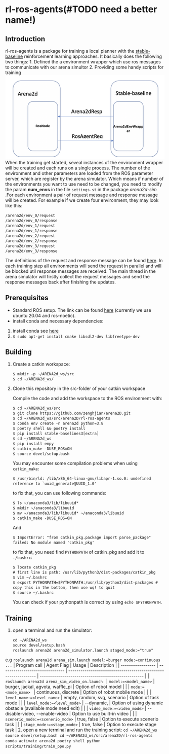 # rl-ros-agents(#TODO need a better name!)
## Introduction
rl-ros-agents is a package for training a local planner with the [stable-baseline](https://github.com/hill-a/stable-baselines) reinforcement learning approaches. It basically does the following two things:
    1. Defined the a environment wrapper which use ros messages to communicate with our arena simultor 
    2. Providing some handy scripts for training
![Working manner](/img/Working_manner_rl_ros_agent.png)
When the training get started, seveal instances of the environment wrapper will be created and each runs on a single process. The number of the environment and other parameters are loaded from the ROS parameter server, which are register by the arena simulator. Which means if number of the environments you want to use need to be changed, you need to modify the param **num_envs** in the file `settings.st` in the package *arena2d-sim*  .For each environment a pair of request message and response message will be created. For example if we create four environment, they may look like this:
```
/arena2d/env_0/request
/arena2d/env_0/response
/arena2d/env_1/request
/arena2d/env_1/response
/arena2d/env_2/request
/arena2d/env_2/response
/arena2d/env_3/request
/arena2d/env_3/response
```
The definitions of the request and response message can be found [here](../arena2d_msgs/msg). In each training step all environments will send the request in parallel and will be blocked util response messages are received. The main thread in the arena simulator will firstly collect the request messages and send the response messages back after finishing the updates.

## Prerequisites
   - Standard ROS setup. The link can be found [here](http://wiki.ros.org/noetic/Installation/Ubuntu) (currently we use ubuntu 20.04 and ros-noetic).
   - install conda and necessary dependencies:
   1. install conda see [here](https://docs.conda.io/projects/conda/en/latest/user-guide/install/index.html)
   2. `$ sudo apt-get install cmake libsdl2-dev libfreetype-dev`

## Building
1. Create a catkin workspace:
    ```
    $ mkdir -p ~/ARENA2d_ws/src
    $ cd ~/ARENA2d_ws/
    ```
2. Clone this repository in the src-folder of your catkin workspace
 
    Compile the code and add the workspace to the ROS environment with:
    ```
    $ cd ~/ARENA2d_ws/src
    $ git clone https://github.com/zenghjian/arena2D.git
    $ cd ~/ARENA2d_ws/src/arena2D/rl-ros-agents
    $ conda env create -n arena2d python=3.8
    $ poetry shell && poetry install 
    $ pip install stable-baselines3[extra]
    $ cd ~/ARENA2d_ws
    $ pip install empy
    $ catkin_make -DUSE_ROS=ON
    $ source devel/setup.bash
    ```
    You may encounter some compilation problems when using `catkin_make`:
   ```
   $ /usr/bin/ld: /lib/x86_64-linux-gnu/libapr-1.so.0: undefined reference to `uuid_generate@UUID_1.0'
   ```
   to fix that, you can use following commands:
   ```
   $ ls ~/anaconda3/lib/libuuid*
   $ mkdir ~/anaconda3/libuuid
   $ mv ~/anaconda3/lib/libuuid* ~/anaconda3/libuuid
   $ catkin_make -DUSE_ROS=ON
   ```
   And
   
   ```
   $ ImportError: "from catkin_pkg.package import parse_package" failed: No module named 'catkin_pkg'
   ```
   to fix that, you need find `PYTHONPATH` of catkin_pkg and add it to `./bashrc`:
   ```
   $ locate catkin_pkg
   # first line is path: /usr/lib/python3/dist-packages/catkin_pkg
   $ vim ~/.bashrc
   $ export PYTHONPATH=$PYTHONPATH:/usr/lib/python3/dist-packages # copy this in the bottom, then use wq! to quit
   $ source ~/.bashrc
   ```
	You can check if your pythonpath is correct by using `echo $PYTHONPATH`.

## Training

1. open a terminal and run the simulator:  
    ```
    cd ~/ARENA2d_ws
    source devel/setup.bash
    roslaunch arena2d arena2d_simulator.launch staged_mode:="true"
    ```

e.g `roslaunch arena2d arena_sim.launch model:=burger mode:=continuous ...`
| Program call      | Agent Flag   | Usage                                                          | Description                                         |
| ----------------- | ------------------------------- | -------------------------------------------------------------- | --------------------------------------------------- |
| `roslaunch arena2d arena_sim_video_on.launch ` | `model:=<model_name>`                       | burger, jackal, agvota, waffle_pi | Option of robot model       |
|                   | `mode:=<mode_name> `  | continuous, discrete   | Option of robot mobile mode                     |
|                   | `level_name:=<level_name>` | empty, random, svg, scenario | Option of task mode |
|                   | `level_mode:=<level_mode>` | --dynamic,   | Option of using dynamic obstacle (available mode need edit) |
|                   | `video_mode:=<video_mode>` | --disable-video, --enable-video | Option to use built-in video |
|                   | `scenerio_mode:=<scenerio_mode>` | true, false | Option to execute scenerio task |
|                   | `stage_mode:=<stage_mode>`       | true, false | Option to execute stage task |
2. open a new terminal and run the training script:
    ```
    cd ~/ARENA2d_ws
    source devel/setup.bash
    cd ~/ARENA2d_ws/src/arena2D/rl-ros-agents
    conda activate arena2d
    poetry shell
    python scripts/training/train_ppo.py
    ```
